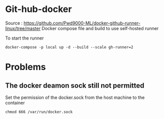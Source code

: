 # Git-hub-docker
Source : https://github.com/Pwd9000-ML/docker-github-runner-linux/tree/master
Docker compose file and build to use self-hosted runner


To start the runner
```
docker-compose -p local up -d --build --scale gh-runner=2
```

# Problems
## The docker deamon sock still not permitted
Set the permission of the docker.sock from the host machine to the container
```
chmod 666 /var/run/docker.sock
```